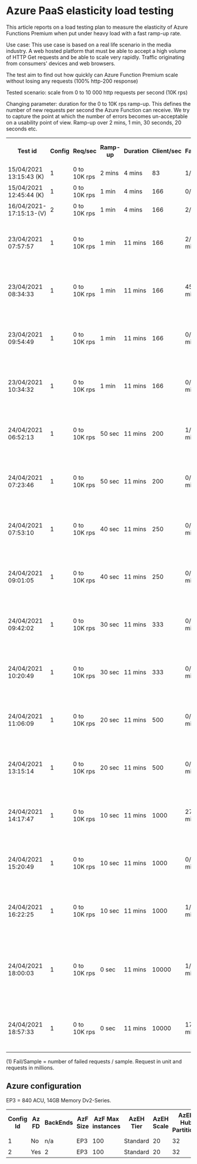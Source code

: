 # Azure PaaS elasticity load testing

This article reports on a load testing plan to measure the elasticity of Azure Functions Premium when put under heavy load with a fast ramp-up rate.

Use case:
This use case is based on a real life scenario in the media industry. A web hosted platform that must be able to accept a high volume of HTTP Get requests and be able to scale very rapidly. Traffic originating from consumers' devices and web browsers.

The test aim to find out how quickly can Azure Function Premium scale without losing any requests (100% http-200 response)

Tested scenario: scale from 0 to 10 000 http requests per second (10K rps)

Changing parameter: duration for the 0 to 10K rps ramp-up. This defines the number of new requests per second the Azure Function can receive. We try to capture the point at which the number of errors becomes un-acceptable on a usability point of view. Ramp-up over 2 mins, 1 min, 30 seconds, 20 seconds etc.

<style>
th, td {
  padding: 5px;
}
</style>
<table style="width:100%">
  <tr>
    <th>Test id</th>
    <th>Config</th>
    <th>Req/sec</th>
    <th>Ramp-up</th>
    <th>Duration</th>
    <th>Client/sec</th>
    <th>Fail/Sample(1)</th>
    <th>Avg rps</th>
    <th>AzFunc instances</th>
    <th>EH Incoming Messages</th>
    <th>Test Setup</th>
    <th>Test report<th>
  </tr>
  <tr>
    <td>15/04/2021 13:15:43 (K)</td>
    <td>1</td>
    <td>0 to 10K rps</td>
    <td>2 mins</td>
    <td>4 mins</td>
    <td>83</td>
    <td>1/1.7m</td>
        <td></td>
    <td>15</td>
    <td></td>
    <td></td>
    <td></td>
  </tr>
  <tr>
    <td>15/04/2021 12:45:44 (K)</td>
    <td>1</td>
    <td>0 to 10K rps</td>
    <td>1 min</td>
    <td>4 mins</td>
    <td>166</td>
    <td>0/1.7m</td>
            <td></td>
    <td>15</td>
    <td></td>
    <td></td>
    <td></td>
  </tr>
  <tr>
    <td>16/04/2021-17:15:13-(V)</td>
    <td>2</td>
    <td>0 to 10K rps</td>
    <td>1 min</td>
    <td>4 mins</td>
    <td>166</td>
    <td>2/1.63m</td>
            <td>8500</td>
    <td>?</td>
    <td></td>
    <td></td>
    <td><a target="_blank" href="https://sareportsloadtesting.blob.core.windows.net/testingreports/16042021_171513_(V)/artifacts/dashboard/index.html">Report</a></td>
  </tr>
  <tr>
    <td>23/04/2021 07:57:57</td>
    <td>1</td>
    <td>0 to 10K rps</td>
    <td>1 min</td>
    <td>11 mins</td>
    <td>166</td>
    <td>2/6.282561 million</td>
            <td>8057</td>
    <td>20</td>
    <td>6.282559 million</td>
    <td>500 Virtual Users x 20 Medium Instances</td>
    <td><a target="_blank" href="https://sareportsloadtesting.blob.core.windows.net/testingreports/23042021_075757/dashboard/index.html">Report</a></td>
  </tr>
  <tr>
    <td>23/04/2021 08:34:33</td>
    <td>1</td>
    <td>0 to 10K rps</td>
    <td>1 min</td>
    <td>11 mins</td>
    <td>166</td>
    <td>45/6.293572 million</td>
            <td>8345</td>
    <td>20</td>
    <td>6.293558 million</td>
    <td>500 Virtual Users x 20 Medium Instances</td>
    <td><a target="_blank" href="https://sareportsloadtesting.blob.core.windows.net/testingreports/23042021_083433/dashboard/index.html">Report</a></td>
  </tr>
  <tr>
    <td>23/04/2021 09:54:49</td>
    <td>1</td>
    <td>0 to 10K rps</td>
    <td>1 min</td>
    <td>11 mins</td>
    <td>166</td>
    <td>0/6.336730 million</td>
            <td>9496</td>
    <td>16</td>
    <td>6.336730 million</td>
    <td>250 Virtual Users x 40 Medium Instances</td>
    <td><a target="_blank" href="https://sareportsloadtesting.blob.core.windows.net/testingreports/23042021_095449/dashboard/index.html">Report</a></td>
  </tr>
  <tr>
    <td>23/04/2021 10:34:32</td>
    <td>1</td>
    <td>0 to 10K rps</td>
    <td>1 min</td>
    <td>11 mins</td>
    <td>166</td>
    <td>0/6.346183 million</td>
            <td>9515</td>
    <td>17</td>
    <td>6.346183 million</td>
    <td>250 Virtual Users x 40 Medium Instances</td>
    <td><a target="_blank" href="https://sareportsloadtesting.blob.core.windows.net/testingreports/23042021_103432/dashboard/index.html">Report</a></td>
  </tr>
  <tr>
    <td>24/04/2021 06:52:13</td>
    <td>1</td>
    <td>0 to 10K rps</td>
    <td>50 sec</td>
    <td>11 mins</td>
    <td>200</td>
    <td>1/6.343606 million</td>
            <td>9535</td>
    <td>13</td>
    <td>6.343606 million</td>
    <td>250 Virtual Users x 40 Medium Instances</td>
    <td><a target="_blank" href="https://sareportsloadtesting.blob.core.windows.net/testingreports/24042021_065214/dashboard/index.html">Report</a></td>
  </tr>
  <tr>
    <td>24/04/2021 07:23:46</td>
    <td>1</td>
    <td>0 to 10K rps</td>
    <td>50 sec</td>
    <td>11 mins</td>
    <td>200</td>
    <td>0/6.357121 million</td>
            <td>9555</td>
    <td>17</td>
    <td>6.357122 million</td>
    <td>250 Virtual Users x 40 Medium Instances</td>
    <td><a target="_blank" href="https://sareportsloadtesting.blob.core.windows.net/testingreports/24042021_072346/dashboard/index.html">Report</a></td>
  </tr>
  <tr>
    <td>24/04/2021 07:53:10</td>
    <td>1</td>
    <td>0 to 10K rps</td>
    <td>40 sec</td>
    <td>11 mins</td>
    <td>250</td>
    <td>0/6.364264 million</td>
            <td>9567</td>
    <td>16</td>
    <td>6.364425 million</td>
    <td>250 Virtual Users x 40 Medium Instances</td>
    <td><a target="_blank" href="https://sareportsloadtesting.blob.core.windows.net/testingreports/24042021_075310/dashboard/index.html">Report</a></td>
  </tr>
  <tr>
    <td>24/04/2021 09:01:05</td>
    <td>1</td>
    <td>0 to 10K rps</td>
    <td>40 sec</td>
    <td>11 mins</td>
    <td>250</td>
    <td>0/6.406986 million</td>
            <td>9633</td>
    <td>13</td>
    <td>6.406986 million</td>
    <td>250 Virtual Users x 40 Medium Instances</td>
    <td><a target="_blank" href="https://sareportsloadtesting.blob.core.windows.net/testingreports/24042021_090105/dashboard/index.html">Report</a></td>
  </tr>
  <tr>
    <td>24/04/2021 09:42:02</td>
    <td>1</td>
    <td>0 to 10K rps</td>
    <td>30 sec</td>
    <td>11 mins</td>
    <td>333</td>
    <td>0/6.448748 million</td>
            <td>9693</td>
    <td>14</td>
    <td>6.448748 million</td>
    <td>250 Virtual Users x 40 Medium Instances</td>
    <td><a target="_blank" href="https://sareportsloadtesting.blob.core.windows.net/testingreports/24042021_094202/dashboard/index.html">Report</a></td>
  </tr>
  <tr>
    <td>24/04/2021 10:20:49</td>
    <td>1</td>
    <td>0 to 10K rps</td>
    <td>30 sec</td>
    <td>11 mins</td>
    <td>333</td>
    <td>0/6.442250 million</td>
            <td>9683</td>
    <td>20</td>
    <td>6.442250 million</td>
    <td>250 Virtual Users x 40 Medium Instances</td>
    <td><a target="_blank" href="https://sareportsloadtesting.blob.core.windows.net/testingreports/24042021_102049/dashboard/index.html">Report</a></td>
  </tr>
  <tr>
    <td>24/04/2021 11:06:09</td>
    <td>1</td>
    <td>0 to 10K rps</td>
    <td>20 sec</td>
    <td>11 mins</td>
    <td>500</td>
    <td>0/6.497785 million</td>
            <td>9769</td>
    <td>15</td>
    <td>6.497785 million</td>
    <td>250 Virtual Users x 40 Medium Instances</td>
    <td><a target="_blank" href="https://sareportsloadtesting.blob.core.windows.net/testingreports/24042021_110609/dashboard/index.html">Report</a></td>
  </tr>
  <tr>
    <td>24/04/2021 13:15:14</td>
    <td>1</td>
    <td>0 to 10K rps</td>
    <td>20 sec</td>
    <td>11 mins</td>
    <td>500</td>
    <td>0/6.468643 million</td>
            <td>9721</td>
    <td>12</td>
    <td>6.468643 million</td>
    <td>250 Virtual Users x 40 Medium Instances</td>
    <td><a target="_blank" href="https://sareportsloadtesting.blob.core.windows.net/testingreports/24042021_131514/dashboard/index.html">Report</a></td>
  </tr>
  <tr>
    <td>24/04/2021 14:17:47</td>
    <td>1</td>
    <td>0 to 10K rps</td>
    <td>10 sec</td>
    <td>11 mins</td>
    <td>1000</td>
    <td>272/6.490735 million</td>
            <td>9756</td>
    <td>13</td>
    <td>6.490463 million</td>
    <td>250 Virtual Users x 40 Medium Instances</td>
    <td><a target="_blank" href="https://sareportsloadtesting.blob.core.windows.net/testingreports/24042021_141747/dashboard/index.html">Report</a></td>
  </tr>
  <tr>
    <td>24/04/2021 15:20:49</td>
    <td>1</td>
    <td>0 to 10K rps</td>
    <td>10 sec</td>
    <td>11 mins</td>
    <td>1000</td>
    <td>0/6.479702 million</td>
            <td>9742</td>
    <td>13</td>
    <td>6.479702 million</td>
    <td>250 Virtual Users x 40 Medium Instances</td>
    <td><a target="_blank" href="https://sareportsloadtesting.blob.core.windows.net/testingreports/24042021_152049/dashboard/index.html">Report</a></td>
  </tr>
  <tr>
    <td>24/04/2021 16:22:25</td>
    <td>1</td>
    <td>0 to 10K rps</td>
    <td>10 sec</td>
    <td>11 mins</td>
    <td>1000</td>
    <td>1/6.381744 million</td>
            <td>9595</td>
    <td>20</td>
    <td>6.381743 million</td>
    <td>250 Virtual Users x 40 Medium Instances</td>
    <td><a target="_blank" href="https://sareportsloadtesting.blob.core.windows.net/testingreports/24042021_162225/dashboard/index.html">Report</a></td>
  </tr>
  <tr>
    <td>24/04/2021 18:00:03</td>
    <td>1</td>
    <td>0 to 10K rps</td>
    <td>0 sec</td>
    <td>11 mins</td>
    <td>10000</td>
    <td>1/6.376057 million</td>
            <td>9578</td>
    <td>17</td>
    <td>5.776255 million (large discrepancy due to Azure Diagnostics missing a sample)</td>
    <td>250 Virtual Users x 40 Medium Instances</td>
    <td><a target="_blank" href="https://sareportsloadtesting.blob.core.windows.net/testingreports/24042021_180003/dashboard/index.html">Report</a></td>
  </tr>
  <tr>
    <td>24/04/2021 18:57:33</td>
    <td>1</td>
    <td>0 to 10K rps</td>
    <td>0 sec</td>
    <td>11 mins</td>
    <td>10000</td>
    <td>179/6.379544 million</td>
            <td>9585</td>
    <td>17</td>
    <td>6.379365 million</td>
    <td>250 Virtual Users x 40 Medium Instances</td>
    <td><a target="_blank" href="https://sareportsloadtesting.blob.core.windows.net/testingreports/24042021_185733/dashboard/index.html">Report</a></td>
  </tr>
</table>

(1) Fail/Sample = number of failed requests / sample. Request in unit and requests in millions.

## Azure configuration

EP3 = 840 ACU, 14GB Memory Dv2-Series.

<table style="width:100%">
  <tr>
    <th>Config Id</th>
    <th>Az FD</th>
    <th>BackEnds</th>
    <th>AzF Size</th>
    <th>AzF Max instances</th>
    <th>AzEH Tier</th>
    <th>AzEH Scale</th>
    <th>AzEH Hub Partitions</th>
  </tr>
  <tr>
    <td>1</td>
    <td>No</td>
    <td>n/a</td>
    <td>EP3</td>
    <td>100</td>
    <td>Standard</td>
    <td>20</td>
    <td>32</td>
</tr>
  <tr>
    <td>2</td>
    <td>Yes</td>
    <td>2</td>
    <td>EP3</td>
    <td>100</td>
    <td>Standard</td>
    <td>20</td>
    <td>32</td>
  </tr>

</table>